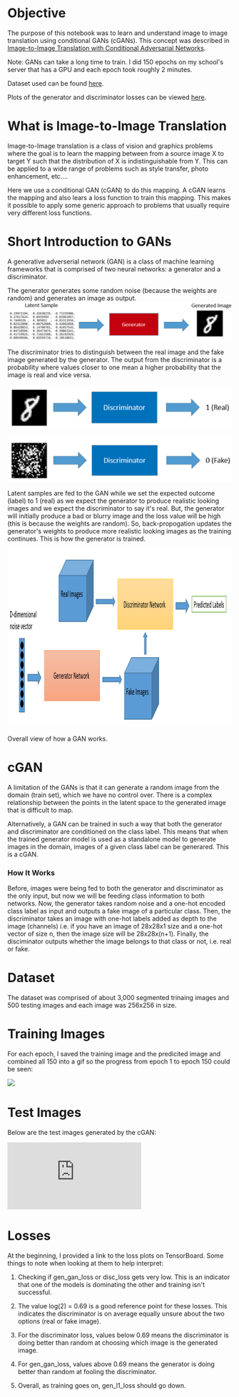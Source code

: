 # Objective
The purpose of this notebook was to learn and understand image to image translation using conditional GANs (cGANs). This concept was described in [Image-to-Image Translation with Conditional Adversarial Networks](https://arxiv.org/abs/1611.07004).

Note: GANs can take a long time to train. I did 150 epochs on my school's server that has a GPU and each epoch took roughly 2 minutes.

Dataset used can be found [here](https://www.kaggle.com/vikramtiwari/pix2pix-dataset).

Plots of the generator and discriminator losses can be viewed [here](https://tensorboard.dev/experiment/HnZe4oRhRBi3oK98evaKLg/#scalars).

#

# What is Image-to-Image Translation

Image-to-Image translation is a class of vision and graphics problems where the goal is to learn the mapping between from a source image X to target Y such that the distribution of X is indistinguishable from Y. This can be applied to a wide range of problems such as style transfer, photo enhancement, etc....  

Here we use a conditional GAN (cGAN) to do this mapping. A cGAN learns the mapping and also lears a loss function to train this mapping. This makes it possible to apply some generic approach to problems that usually require very different loss functions. 

# Short Introduction to GANs

A generative adverserial network (GAN) is a class of machine learning frameworks that is comprised of two neural networks: a generator and a discriminator.

The generator generates some random noise (because the weights are random) and generates an image as output.
![](https://github.com/dominicventura19/cGANCityScapes/blob/main/slide_photos/generator.png)

The discriminator tries to distinguish between the real image and the fake image generated by the generator. The output from the discriminator is a probability where values closer to one mean a higher probability that the image is real and vice versa. 
<p align="center">
  <img width="700" height="100" src="https://github.com/dominicventura19/cGANCityScapes/blob/main/slide_photos/discrim_1.png">
</p>

<p align="center">
  <img width="700" height="100" src="https://github.com/dominicventura19/cGANCityScapes/blob/main/slide_photos/discrim_2.png">
</p>


Latent samples are fed to the GAN while we set the expected outcome (label) to 1 (real) as we expect the generator to produce realistic looking images and we expect the discriminator to say it's real. But, the generator will initially produce a bad or blurry image and the loss value will be high (this is because the weights are random). So, back-propogation updates the generator's weights to produce more realistic looking images as the training continues. This is how the generator is trained. 

<p align="center">
  <img width="800" height="400" src="https://github.com/dominicventura19/cGANCityScapes/blob/main/slide_photos/gan_overall.png">
</p>

Overall view of how a GAN works.

# cGAN

A limitation of the GANs is that it can generate a random image from the domain (train set), which we have no control over. There is a complex relationship between the points in the latent space to the generated image that is difficult to map. 

Alternatively, a GAN can be trained in such a way that both the generator and discriminator are conditioned on the class label. This means that when the trained generator model is used as a standalone model to generate images in the domain, images of a given class label can be generared. This is a cGAN.

### How It Works

Before, images were being fed to both the generator and discriminator as the only input, but now we will be feeding class information to both networks. Now, the generator takes random noise and a one-hot encoded class label as input and outputs a fake image of a particular class. Then, the discriminator takes an image with one-hot labels added as depth to the image (channels) i.e. if you have an image of 28x28x1 size and a one-hot vector of size n, then the image size will be 28x28x(n+1). Finally, the disciminator outputs whether the image belongs to that class or not, i.e. real or fake.

# Dataset

The dataset was comprised of about 3,000 segmented trinaing images and 500 testing images and each image was 256x256 in size.

# Training Images

For each epoch, I saved the training image and the predicited image and combined all 150 into a gif so the progress from epoch 1 to epoch 150 could be seen:


![](https://github.com/dominicventura19/cGANCityScapes/blob/main/half_speed.gif)

# Test Images

Below are the test images generated by the cGAN: 

![](https://github.com/dominicventura19/cGANCityScapes/blob/main/Images/combined.pdf)

# Losses

At the beginning, I provided a link to the loss plots on TensorBoard. Some things to note when looking at them to help interpret:

1) Checking if gen_gan_loss or disc_loss gets very low. This is an indicator that one of the models is dominating the other and training isn't successful.

2) The value log(2) = 0.69 is a good reference point for these losses. This indicates the discriminator is on average equally unsure about the two options (real or fake image). 

3) For the discriminator loss, values below 0.69 means the discriminator is doing better than random at choosing which image is the generated image.

4) For gen_gan_loss, values above 0.69 means the generator is doing better than random at fooling the discriminator.

5) Overall, as training goes on, gen_l1_loss should go down.
